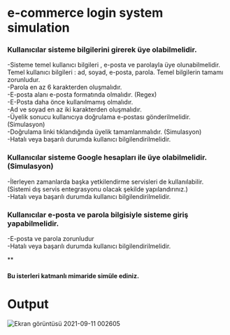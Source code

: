 # e-commerce login system simulation

<h3>Kullanıcılar sisteme bilgilerini girerek üye olabilmelidir.</h3>

-Sisteme temel kullanıcı bilgileri , e-posta ve parolayla üye olunabilmelidir. Temel kullanıcı bilgileri : ad, soyad, e-posta, parola. Temel bilgilerin tamamı zorunludur.<br>
-Parola en az 6 karakterden oluşmalıdır.<br>
-E-posta alanı e-posta formatında olmalıdır. (Regex)<br>
-E-Posta daha önce kullanılmamış olmalıdır.<br>
-Ad ve soyad en az iki karakterden oluşmalıdır.<br>
-Üyelik sonucu kullanıcıya doğrulama e-postası gönderilmelidir. (Simulasyon)<br>
-Doğrulama linki tıklandığında üyelik tamamlanmalıdır. (Simulasyon)<br>
-Hatalı veya başarılı durumda kullanıcı bilgilendirilmelidir.<br>

<h3>Kullanıcılar sisteme Google hesapları ile üye olabilmelidir.(Simulasyon)</h3>

-İlerleyen zamanlarda başka yetkilendirme servisleri de kullanılabilir. (Sistemi dış servis entegrasyonu olacak şekilde yapılandırınız.)<br>
-Hatalı veya başarılı durumda kullanıcı bilgilendirilmelidir.<br>

<h3>Kullanıcılar e-posta ve parola bilgisiyle sisteme giriş yapabilmelidir.</h3>

-E-posta ve parola zorunludur<br>
-Hatalı veya başarılı durumda kullanıcı bilgilendirilmelidir.<br>

** <h4>Bu isterleri katmanlı mimaride simüle ediniz.</h4>

# Output

![Ekran görüntüsü 2021-09-11 002605](https://user-images.githubusercontent.com/81089561/132919747-02d91e23-edea-4d4b-b4fe-64b61e356205.jpg)

